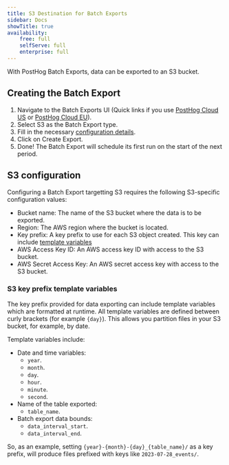 ```yaml
---
title: S3 Destination for Batch Exports
sidebar: Docs
showTitle: true
availability:
    free: full
    selfServe: full
    enterprise: full
---
```


With PostHog Batch Exports, data can be exported to an S3 bucket.

## Creating the Batch Export

1. Navigate to the Batch Exports UI (Quick links if you use [PostHog Cloud US](https://app.posthog.com/project/exports) or [PostHog Cloud EU](https://eu.posthog.com/project/exports)).
2. Select S3 as the Batch Export type.
3. Fill in the necessary [configuration details](#s3-configuration).
4. Click on Create Export.
5. Done! The Batch Export will schedule its first run on the start of the next period.

## S3 configuration

Configuring a Batch Export targetting S3 requires the following S3-specific configuration values:
* Bucket name: The name of the S3 bucket where the data is to be exported.
* Region: The AWS region where the bucket is located.
* Key prefix: A key prefix to use for each S3 object created. This key can include [template variables](#s3-key-prefix-template-variables)
* AWS Access Key ID: An AWS access key ID with access to the S3 bucket.
* AWS Secret Access Key: An AWS secret access key with access to the S3 bucket.

### S3 key prefix template variables

The key prefix provided for data exporting can include template variables which are formatted at runtime. All template variables are defined between curly brackets (for example `{day}`). This allows you partition files in your S3 bucket, for example, by date.

Template variables include:
* Date and time variables:
  * `year`.
  * `month`.
  * `day`.
  * `hour`.
  * `minute`.
  * `second`.
* Name of the table exported:
  * `table_name`.
* Batch export data bounds:
  * `data_interval_start`.
  * `data_interval_end`.

So, as an example, setting `{year}-{month}-{day}_{table_name}/` as a key prefix, will produce files prefixed with keys like `2023-07-28_events/`.
